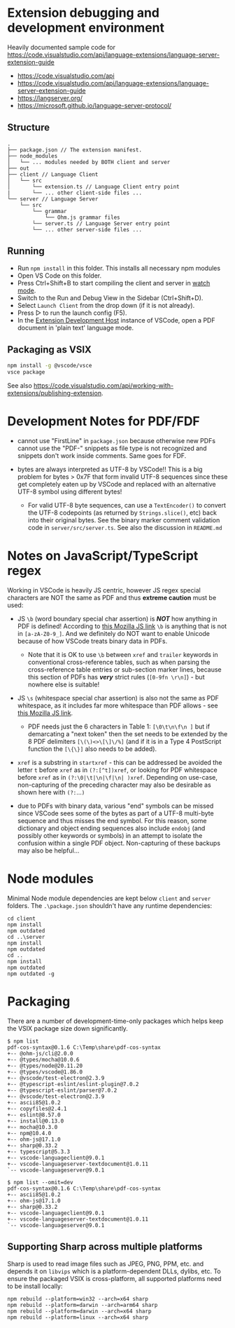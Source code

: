 # Extension debugging and development environment 

Heavily documented sample code for https://code.visualstudio.com/api/language-extensions/language-server-extension-guide

- https://code.visualstudio.com/api
- https://code.visualstudio.com/api/language-extensions/language-server-extension-guide 
- https://langserver.org/
- https://microsoft.github.io/language-server-protocol/


## Structure

```
.
├── package.json // The extension manifest.
├── node_modules
│   └── ... modules needed by BOTH client and server
├── out 
├── client // Language Client
│   └── src
│       └── extension.ts // Language Client entry point
|       └── ... other client-side files ...
└── server // Language Server
    └── src
        └── grammar 
            └── Ohm.js grammar files 
        └── server.ts // Language Server entry point
        └── ... other server-side files ...
```

## Running 

- Run `npm install` in this folder. This installs all necessary npm modules 
- Open VS Code on this folder.
- Press Ctrl+Shift+B to start compiling the client and server in [watch mode](https://code.visualstudio.com/docs/editor/tasks#:~:text=The%20first%20entry%20executes,the%20HelloWorld.js%20file.).
- Switch to the Run and Debug View in the Sidebar (Ctrl+Shift+D).
- Select `Launch Client` from the drop down (if it is not already).
- Press ▷ to run the launch config (F5).
- In the [Extension Development Host](https://code.visualstudio.com/api/get-started/your-first-extension#:~:text=Then%2C%20inside%20the%20editor%2C%20press%20F5.%20This%20will%20compile%20and%20run%20the%20extension%20in%20a%20new%20Extension%20Development%20Host%20window.) instance of VSCode, open a PDF document in 'plain text' language mode.

## Packaging as VSIX
```bash
npm install -g @vscode/vsce
vsce package
```

See also https://code.visualstudio.com/api/working-with-extensions/publishing-extension.

# Development Notes for PDF/FDF

- cannot use "FirstLine" in `package.json` because otherwise new PDFs cannot use the "PDF-" snippets as file type is not recognized and snippets don't work inside comments. Same goes for FDF.

- bytes are always interpreted as UTF-8 by VSCode!! This is a big problem for bytes > 0x7F that form invalid UTF-8 sequences since these get completely eaten up by VSCode and replaced with an alternative UTF-8 symbol using different bytes! 
    - For valid UTF-8 byte sequences, can use a `TextEncoder()` to convert the UTF-8 codepoints (as returned by `Strings.slice()`, etc) back into their original bytes. See the binary marker comment validation code in `server/src/server.ts`. See also the discussion in `README.md`

# Notes on JavaScript/TypeScript regex

Working in VSCode is heavily JS centric, however JS regex special characters are NOT the same as PDF and thus **extreme caution** must be used: 

- JS `\b` (word boundary special char assertion) is **_NOT_** how anything in PDF is defined! According to [this Mozilla JS link](https://developer.mozilla.org/en-US/docs/Web/JavaScript/Reference/Regular_expressions/Word_boundary_assertion) `\b` is anything that is not in `[a-zA-Z0-9_]`. And we definitely do NOT want to enable Unicode because of how VSCode treats binary data in PDFs.  
    - Note that it is OK to use `\b` between `xref` and `trailer` keywords in conventional cross-reference tables, such as when parsing the cross-reference table entries or sub-section marker lines, because this section of PDFs has **_very_** strict rules (`[0-9fn \r\n]`) - but nowhere else is suitable!
- JS `\s` (whitespace special char assertion) is also not the same as PDF whitespace, as it includes far more whitespace than PDF allows - see [this Mozilla JS link](https://developer.mozilla.org/en-US/docs/Web/JavaScript/Guide/Regular_expressions/Assertions). 
    - PDF needs just the 6 characters in Table 1: `[\0\t\n\f\n ]` but if demarcating a "next token" then the set needs to be extended by the 8 PDF delimiters `[\(\)<>\[\]\/%]` (and if it is in a Type 4 PostScript function the `[\{\}]` also needs to be added).

- `xref` is a substring in `startxref` - this can be addressed be avoided the letter `t` before `xref` as in `(?:[^t])xref`, or looking for PDF whitespace before `xref` as in `(?:\0|\t|\n|\f|\n| )xref`. Depending on use-case, non-capturing of the preceding character may also be desirable as shown here with `(?:`...`)`

- due to PDFs with binary data, various "end" symbols can be missed since VSCode sees some of the bytes as part of a UTF-8 multi-byte sequence and thus misses the end symbol. For this reason, some dictionary and object ending sequences also include `endobj` (and possibly other keywords or symbols) in an attempt to isolate the confusion within a single PDF object. Non-capturing of these backups may also be helpful...

# Node modules

Minimal Node module dependencies are kept below `client` and `server` folders. The `.\package.json` shouldn't have any runtime dependencies:

```
cd client
npm install
npm outdated
cd ..\server
npm install
npm outdated
cd ..
npm install
npm outdated
npm outdated -g
```

# Packaging

There are a number of development-time-only packages which helps keep the VSIX package size down significantly.


```
$ npm list
pdf-cos-syntax@0.1.6 C:\Temp\share\pdf-cos-syntax
+-- @ohm-js/cli@2.0.0
+-- @types/mocha@10.0.6
+-- @types/node@20.11.20
+-- @types/vscode@1.86.0
+-- @vscode/test-electron@2.3.9
+-- @typescript-eslint/eslint-plugin@7.0.2
+-- @typescript-eslint/parser@7.0.2
+-- @vscode/test-electron@2.3.9
+-- ascii85@1.0.2
+-- copyfiles@2.4.1
+-- eslint@8.57.0
+-- install@0.13.0
+-- mocha@10.3.0
+-- npm@10.4.0
+-- ohm-js@17.1.0
+-- sharp@0.33.2
+-- typescript@5.3.3
+-- vscode-languageclient@9.0.1
+-- vscode-languageserver-textdocument@1.0.11
`-- vscode-languageserver@9.0.1

$ npm list --omit=dev
pdf-cos-syntax@0.1.6 C:\Temp\share\pdf-cos-syntax
+-- ascii85@1.0.2
+-- ohm-js@17.1.0
+-- sharp@0.33.2
+-- vscode-languageclient@9.0.1
+-- vscode-languageserver-textdocument@1.0.11
`-- vscode-languageserver@9.0.1
```

## Supporting Sharp across multiple platforms

Sharp is used to read image files such as JPEG, PNG, PPM, etc. and depends it on `libvips` which is a platform-dependent DLLs, dylibs, etc. To ensure the packaged VSIX is cross-platform, all supported platforms need to be install locally: 

```
npm rebuild --platform=win32 --arch=x64 sharp
npm rebuild --platform=darwin --arch=arm64 sharp
npm rebuild --platform=darwin --arch=x64 sharp
npm rebuild --platform=linux --arch=x64 sharp
```
